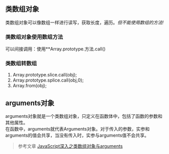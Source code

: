 ## 类数组对象
类数组对象可以像数组一样进行读写，获取长度，遍历。_但不能使用数组的方法!_  

### 类数组对象使用数组方法
可以间接调用：使用**Array.prototype.方法.call()

### 类数组转数组
1. Array.prototype.slice.call(obj);
2. Array.prototype.splice.call(obj,0);
3. Array.from(obj);

## arguments对象
arguments对象就是一个类数组对象，只定义在函数体中，包括了函数的参数和其他属性。  
在函数中，arguments就代表Arguments对象。对于传入的参数，实参和arguments的值会共享，当没有传入时，实参与arguments值不会共享。  

> 参考文章
[JavaScript深入之类数组对象与arguments](https://github.com/mqyqingfeng/Blog/issues/14)

